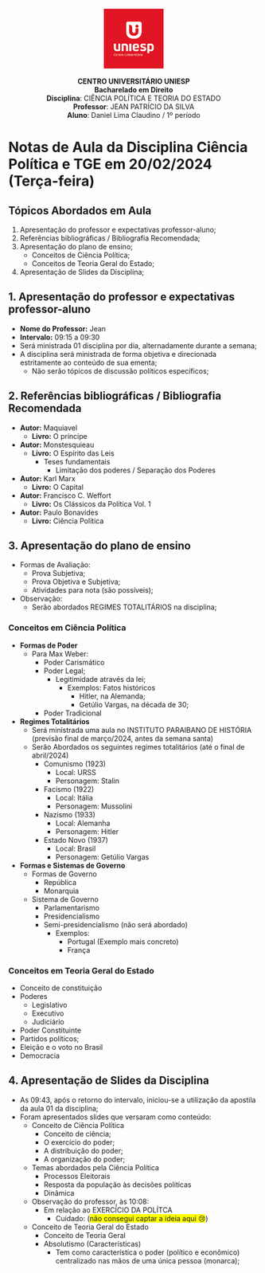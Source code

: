 
<div align="center">

<p align="center"><img height="120" src="../../../figuras/LOGO_UNIESP.png"> </p>

<p align="center"><b>CENTRO UNIVERSITÁRIO UNIESP</b><br>
<b>Bacharelado em Direito</b><br>
<b>Disciplina</b>: CIÊNCIA POLÍTICA E TEORIA DO ESTADO<br>
<b>Professor</b>: JEAN PATRÍCIO DA SILVA<br>
<b>Aluno</b>: Daniel Lima Claudino / 1º período </p>

</div>

# Notas de Aula da Disciplina Ciência Política e TGE em 20/02/2024 (Terça-feira)

## Tópicos Abordados em Aula

1. Apresentação do professor e expectativas professor-aluno;
2. Referências bibliográficas / Bibliografia Recomendada;
3. Apresentação do plano de ensino;
   - Conceitos de Ciência Política;
   - Conceitos de Teoria Geral do Estado;
4. Apresentação de Slides da Disciplina;

## 1. Apresentação do professor e expectativas professor-aluno

- **Nome do Professor:** Jean
- **Intervalo:** 09:15 a 09:30
- Será ministrada 01 disciplina por dia, alternadamente durante a semana;
- A disciplina será ministrada de forma objetiva e direcionada estritamente ao conteúdo de sua ementa;
  -  Não serão tópicos de discussão políticos específicos;

## 2. Referências bibliográficas / Bibliografia Recomendada

- **Autor:** Maquiavel
  - **Livro:** O príncipe
- **Autor:** Monstesquieau
  - **Livro:** O Espírito das Leis
    - Teses fundamentais
      - Limitação dos poderes / Separação dos Poderes
- **Autor:** Karl Marx
  - **Livro:** O Capital
- **Autor:** Francisco C. Weffort 
  - **Livro:** Os Clássicos da Política Vol. 1
- **Autor:** Paulo Bonavides
  - **Livro:** Ciência Política

## 3. Apresentação do plano de ensino 

- Formas de Avaliação:
  - Prova Subjetiva;
  - Prova Objetiva e Subjetiva;
  - Atividades para nota (são possíveis);
- Observação:
  - Serão abordados REGIMES TOTALITÁRIOS na disciplina;

### Conceitos em Ciência Política

- **Formas de Poder**
  - Para Max Weber:
    - Poder Carismático
    - Poder Legal;
      - Legitimidade através da lei;
        - Exemplos: Fatos históricos
          - Hitler, na Alemanda;
          - Getúlio Vargas, na década de 30;
    - Poder Tradicional
- **Regimes Totalitários**
  - Será ministrada uma aula no INSTITUTO PARAIBANO DE HISTÓRIA (previsão final de março/2024, antes da semana santa)
  - Serão Abordados os seguintes regimes totalitários (até o final de abril/2024)
    - Comunismo (1923)
      - Local: URSS
      - Personagem: Stalin
    - Facismo (1922)
      - Local: Itália
      - Personagem: Mussolini
    - Nazismo (1933)
      - Local: Alemanha
      - Personagem: Hitler
    - Estado Novo (1937)
      - Local: Brasil
      - Personagem: Getúlio Vargas
- **Formas e Sistemas de Governo**
  - Formas de Governo
    - República
    - Monarquia
  - Sistema de Governo
    - Parlamentarismo
    - Presidencialismo
    - Semi-presidencialismo (não será abordado)
      - Exemplos:
        - Portugal (Exemplo mais concreto)
        - França

### Conceitos em Teoria Geral do Estado

- Conceito de constituição
- Poderes
  - Legislativo
  - Executivo
  - Judiciário
- Poder Constituinte
- Partidos políticos;
- Eleição e o voto no Brasil
- Democracia

## 4. Apresentação de Slides da Disciplina

- As 09:43, após o retorno do intervalo, iniciou-se a utilização da apostila da aula 01 da disciplina;
- Foram apresentados slides que versaram como conteúdo:
  - Conceito de Ciência Política
    - Conceito de ciência;
    - O exercício do poder;
    - A distribuição do poder;
    - A organização do poder;
  - Temas abordados pela Ciência Política
    - Processos Eleitorais
    - Resposta da população às decisões políticas
    - Dinâmica
  - Observação do professor, às 10:08:
    - Em relação ao EXERCÍCIO DA POLÍTCA
      - Cuidado: (<span style="background-color:yellow">não consegui captar a ideia aqui 😢</span>)
  - Conceito de Teoria Geral do Estado
    - Conceito de Teoria Geral
    - Absolutismo (Características)
      - Tem como característica o poder (político e econômico) centralizado nas mãos de uma única pessoa (monarca);